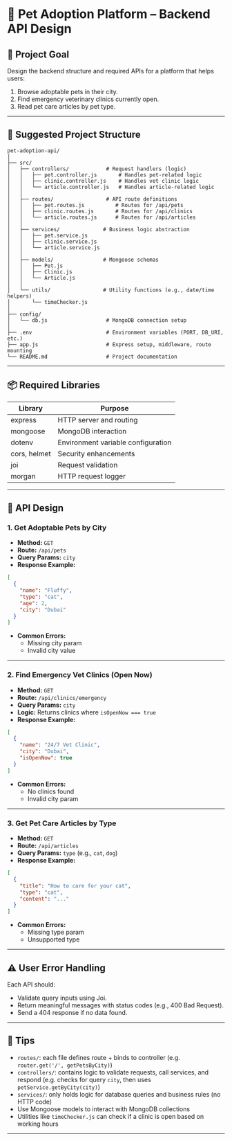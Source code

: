 # 📘 Pet Adoption Platform – Backend API Design

## 🧠 Project Goal
Design the backend structure and required APIs for a platform that helps users:

1. Browse adoptable pets in their city.
2. Find emergency veterinary clinics currently open.
3. Read pet care articles by pet type.

---

## 📁 Suggested Project Structure
```
pet-adoption-api/
│
├── src/
│   ├── controllers/            # Request handlers (logic)
│   │   ├── pet.controller.js       # Handles pet-related logic
│   │   ├── clinic.controller.js    # Handles vet clinic logic
│   │   └── article.controller.js   # Handles article-related logic
│   │
│   ├── routes/                 # API route definitions
│   │   ├── pet.routes.js          # Routes for /api/pets
│   │   ├── clinic.routes.js       # Routes for /api/clinics
│   │   └── article.routes.js      # Routes for /api/articles
│   │
│   ├── services/              # Business logic abstraction
│   │   ├── pet.service.js
│   │   ├── clinic.service.js
│   │   └── article.service.js
│   │
│   ├── models/                # Mongoose schemas
│   │   ├── Pet.js
│   │   ├── Clinic.js
│   │   └── Article.js
│   │
│   └── utils/                 # Utility functions (e.g., date/time helpers)
│       └── timeChecker.js
│
├── config/
│   └── db.js                   # MongoDB connection setup
│
├── .env                        # Environment variables (PORT, DB_URI, etc.)
├── app.js                      # Express setup, middleware, route mounting
└── README.md                   # Project documentation
```

---

## 📦 Required Libraries
| Library        | Purpose                                |
|----------------|----------------------------------------|
| express        | HTTP server and routing                |
| mongoose       | MongoDB interaction                    |
| dotenv         | Environment variable configuration     |
| cors, helmet   | Security enhancements                  |
| joi            | Request validation                     |
| morgan         | HTTP request logger                    |

---

## 🔌 API Design

### 1. Get Adoptable Pets by City
- **Method:** `GET`
- **Route:** `/api/pets`
- **Query Params:** `city`
- **Response Example:**
```json
[
  {
    "name": "Fluffy",
    "type": "cat",
    "age": 2,
    "city": "Dubai"
  }
]
```
- **Common Errors:**
  - Missing city param
  - Invalid city value

---

### 2. Find Emergency Vet Clinics (Open Now)
- **Method:** `GET`
- **Route:** `/api/clinics/emergency`
- **Query Params:** `city`
- **Logic:** Returns clinics where `isOpenNow === true`
- **Response Example:**
```json
[
  {
    "name": "24/7 Vet Clinic",
    "city": "Dubai",
    "isOpenNow": true
  }
]
```
- **Common Errors:**
  - No clinics found
  - Invalid city param

---

### 3. Get Pet Care Articles by Type
- **Method:** `GET`
- **Route:** `/api/articles`
- **Query Params:** `type` (e.g., `cat`, `dog`)
- **Response Example:**
```json
[
  {
    "title": "How to care for your cat",
    "type": "cat",
    "content": "..."
  }
]
```
- **Common Errors:**
  - Missing type param
  - Unsupported type

---

## ⚠️ User Error Handling
Each API should:
- Validate query inputs using Joi.
- Return meaningful messages with status codes (e.g., 400 Bad Request).
- Send a 404 response if no data found.

---

## 🚀 Tips
- `routes/`: each file defines route + binds to controller (e.g. `router.get('/', getPetsByCity)`)
- `controllers/`: contains logic to validate requests, call services, and respond (e.g. checks for query `city`, then uses `petService.getByCity(city)`)
- `services/`: only holds logic for database queries and business rules (no HTTP code)
- Use Mongoose models to interact with MongoDB collections
- Utilities like `timeChecker.js` can check if a clinic is open based on working hours

---
